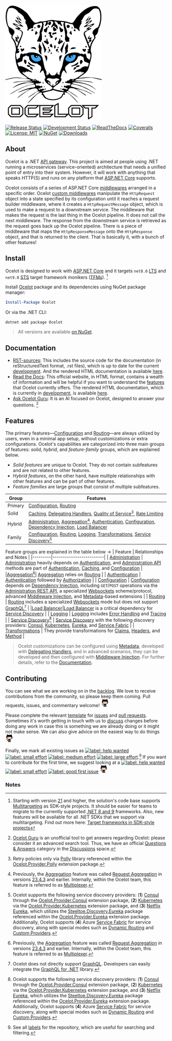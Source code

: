 ﻿![Ocelot Logo](https://raw.githubusercontent.com/ThreeMammals/Ocelot/refs/heads/assets/images/ocelot_logo.png)

[![Release Status](https://github.com/ThreeMammals/Ocelot/actions/workflows/release.yml/badge.svg)](https://github.com/ThreeMammals/Ocelot/actions/workflows/release.yml)
[![Development Status](https://github.com/ThreeMammals/Ocelot/actions/workflows/develop.yml/badge.svg)](https://github.com/ThreeMammals/Ocelot/actions/workflows/develop.yml)
[![ReadTheDocs](https://readthedocs.org/projects/ocelot/badge/?version=develop&style=flat-square)](https://app.readthedocs.org/projects/ocelot/builds/?version__slug=develop)
[![Coveralls](https://coveralls.io/repos/github/ThreeMammals/Ocelot/badge.svg?branch=develop)](https://coveralls.io/github/ThreeMammals/Ocelot?branch=develop)
[![License: MIT](https://img.shields.io/badge/License-MIT-yellow.svg)](https://github.com/ThreeMammals/Ocelot/blob/main/LICENSE.md)
[![NuGet](https://img.shields.io/nuget/v/Ocelot?logo=nuget&label=NuGet&color=blue)](https://www.nuget.org/packages/Ocelot/ "Download Ocelot from NuGet.org")
[![Downloads](https://img.shields.io/nuget/dt/Ocelot?logo=nuget&label=Downloads)](https://www.nuget.org/packages/Ocelot/ "Total Ocelot downloads from NuGet.org")

[~docspassing]: https://img.shields.io/badge/Docs-passing-44CC11?style=flat-square
[~docsfailing]: https://img.shields.io/badge/Docs-failing-red?style=flat-square

## About
Ocelot is a .NET [API gateway](https://www.bing.com/search?q=API+gateway).
This project is aimed at people using .NET running a microservices (service-oriented) architecture that needs a unified point of entry into their system.
However, it will work with anything that speaks HTTP(S) and runs on any platform that [ASP.NET Core](https://learn.microsoft.com/en-us/aspnet/core/) supports.

<!--
In particular we want easy integration with [IdentityServer](https://github.com/IdentityServer) reference and [Bearer](https://oauth.net/2/bearer-tokens/) tokens. 
We have been unable to find this in our current workplace without having to write our own Javascript middlewares to handle the IdentityServer reference tokens.
We would rather use the IdentityServer code that already exists to do this.
-->

Ocelot consists of a series of ASP.NET Core [middlewares](https://learn.microsoft.com/en-us/aspnet/core/fundamentals/middleware/) arranged in a specific order.
Ocelot [custom middlewares](https://learn.microsoft.com/en-us/aspnet/core/fundamentals/middleware/write) manipulate the `HttpRequest` object into a state specified by its configuration until it reaches a request builder middleware, where it creates a `HttpRequestMessage` object, which is used to make a request to a downstream service.
The middleware that makes the request is the last thing in the Ocelot pipeline. It does not call the next middleware.
The response from the downstream service is retrieved as the request goes back up the Ocelot pipeline.
There is a piece of middleware that maps the `HttpResponseMessage` onto the `HttpResponse` object, and that is returned to the client.
That is basically it, with a bunch of other features!

## Install
Ocelot is designed to work with [ASP.NET Core](https://learn.microsoft.com/en-us/aspnet/core/) and it targets `net8.0` [LTS](https://dotnet.microsoft.com/en-us/platform/support/policy/dotnet-core#release-types) and `net9.0` [STS](https://dotnet.microsoft.com/en-us/platform/support/policy/dotnet-core#release-types) target framework monikers ([TFMs](https://learn.microsoft.com/en-us/dotnet/standard/frameworks#supported-target-frameworks)). [^1]

Install [Ocelot](https://www.nuget.org/packages/Ocelot) package and its dependencies using NuGet package manager:
```powershell
Install-Package Ocelot
```
Or via the .NET CLI:
```shell
dotnet add package Ocelot
```
> All versions are available [on NuGet](https://www.nuget.org/packages/Ocelot#versions-body-tab).

## Documentation
- [RST-sources](https://github.com/ThreeMammals/Ocelot/tree/develop/docs):
  This includes the source code for the documentation (in reStructuredText format, .rst files), which is up to date for the current [development](https://github.com/ThreeMammals/Ocelot/tree/develop/).
  And the rendered HTML documentation is available [here](https://ocelot.readthedocs.io/en/develop/).
- [Read the Docs](https://ocelot.readthedocs.io):
  This official website, in HTML format, contains a wealth of information and will be helpful if you want to understand the [features](#features) that Ocelot currently offers.
  The rendered HTML documentation, which is currently in [development](https://github.com/ThreeMammals/Ocelot/tree/develop/docs), is available [here](https://ocelot.readthedocs.io/en/develop/).
- [Ask Ocelot Guru](https://gurubase.io/g/ocelot):
  It is an AI focused on Ocelot, designed to answer your questions. [^2]

## Features
The primary features—[Configuration](https://ocelot.readthedocs.io/en/latest/features/configuration.html) and [Routing](https://ocelot.readthedocs.io/en/latest/features/routing.html)—are always utilized by users, even in a minimal app setup, without customizations or extra configurations.
Ocelot's capabilities are categorized into three main groups of features: *solid*, *hybrid*, and *feature-family* groups, which are explained below.
- *Solid features* are unique to Ocelot. They do not contain subfeatures and are not related to other features.
- *Hybrid features*, on the other hand, have multiple relationships with other features and can be part of other features.
- *Feature families* are large groups that consist of multiple subfeatures.

| Group | Features |
|-------|----------|
|Primary|[Configuration](https://ocelot.readthedocs.io/en/latest/features/configuration.html), [Routing](https://ocelot.readthedocs.io/en/latest/features/routing.html)|
| Solid |[Caching](https://ocelot.readthedocs.io/en/latest/features/caching.html), [Delegating Handlers](https://ocelot.readthedocs.io/en/latest/features/delegatinghandlers.html), [Quality of Service](https://ocelot.readthedocs.io/en/latest/features/qualityofservice.html)[^3], [Rate Limiting](https://ocelot.readthedocs.io/en/latest/features/ratelimiting.html)|
| Hybrid|[Administration](https://ocelot.readthedocs.io/en/latest/features/administration.html), [Aggregation](https://ocelot.readthedocs.io/en/latest/features/aggregation.html)[^4], [Authentication](https://ocelot.readthedocs.io/en/latest/features/authentication.html), [Configuration](https://ocelot.readthedocs.io/en/latest/features/configuration.html), [Dependency Injection](https://ocelot.readthedocs.io/en/latest/features/dependencyinjection.html), [Load Balancer](https://ocelot.readthedocs.io/en/latest/features/loadbalancer.html)|
|Family|[Configuration](https://ocelot.readthedocs.io/en/latest/features/configuration.html), [Routing](https://ocelot.readthedocs.io/en/latest/features/routing.html), [Logging](https://ocelot.readthedocs.io/en/latest/features/logging.html), [Transformations](https://ocelot.readthedocs.io/en/latest/search.html?q=Transformation), [Service Discovery](https://ocelot.readthedocs.io/en/latest/features/servicediscovery.html)[^5] |

Feature groups are explained in the table below &rarr;
| Feature | Relationships and Notes |
|---------|-------------------------|
| [Administration](https://ocelot.readthedocs.io/en/latest/features/administration.html) | [Administration](https://ocelot.readthedocs.io/en/latest/features/administration.html) heavily depends on [Authentication](https://ocelot.readthedocs.io/en/latest/features/authentication.html), and [Administration API](https://ocelot.readthedocs.io/en/latest/features/administration.html#administration-api) methods are part of [Authentication](https://ocelot.readthedocs.io/en/latest/features/authentication.html), [Caching](https://ocelot.readthedocs.io/en/latest/features/caching.html), and [Configuration](https://ocelot.readthedocs.io/en/latest/features/configuration.html) |
|[Aggregation](https://ocelot.readthedocs.io/en/latest/features/aggregation.html)[^4]| [Aggregation](https://ocelot.readthedocs.io/en/latest/features/aggregation.html) relies on [Routing](https://ocelot.readthedocs.io/en/latest/features/routing.html) |
| [Authentication](https://ocelot.readthedocs.io/en/latest/features/authentication.html) | [Authentication](https://ocelot.readthedocs.io/en/latest/features/authentication.html) followed by [Authorization](https://ocelot.readthedocs.io/en/latest/features/authorization.html) |
| [Configuration](https://ocelot.readthedocs.io/en/latest/features/configuration.html) | [Configuration](https://ocelot.readthedocs.io/en/latest/features/configuration.html) depends on [Dependency Injection](https://ocelot.readthedocs.io/en/latest/features/dependencyinjection.html), including `GET`/`POST` operations via the [Administration REST API](https://ocelot.readthedocs.io/en/latest/features/administration.html#administration-api), a specialized [Websockets](https://ocelot.readthedocs.io/en/latest/features/websockets.html) scheme/protocol, advanced [Middleware Injection](https://ocelot.readthedocs.io/en/latest/features/middlewareinjection.html), and [Metadata](https://ocelot.readthedocs.io/en/latest/features/metadata.html)-based extensions |
| [Routing](https://ocelot.readthedocs.io/en/latest/features/routing.html) | [Routing](https://ocelot.readthedocs.io/en/latest/features/routing.html) includes a specialized [Websockets](https://ocelot.readthedocs.io/en/latest/features/websockets.html) mode but does not support [GraphQL](https://ocelot.readthedocs.io/en/latest/features/graphql.html)[^6] |
|[Load Balancer](https://ocelot.readthedocs.io/en/latest/features/loadbalancer.html)|[Load Balancer](https://ocelot.readthedocs.io/en/latest/features/loadbalancer.html) is a critical dependency for [Service Discovery](https://ocelot.readthedocs.io/en/latest/features/servicediscovery.html) |
| [Logging](https://ocelot.readthedocs.io/en/latest/features/logging.html) | [Logging](https://ocelot.readthedocs.io/en/latest/features/logging.html) includes [Error Handling](https://ocelot.readthedocs.io/en/latest/features/errorcodes.html) and [Tracing](https://ocelot.readthedocs.io/en/latest/features/tracing.html) |
| [Service Discovery](https://ocelot.readthedocs.io/en/latest/features/servicediscovery.html)[^5] | [Service Discovery](https://ocelot.readthedocs.io/en/latest/features/servicediscovery.html) with the following discovery providers: [Consul](https://ocelot.readthedocs.io/en/latest/features/servicediscovery.html#consul), [Kubernetes](https://ocelot.readthedocs.io/en/latest/features/kubernetes.html), [Eureka](https://ocelot.readthedocs.io/en/latest/features/servicediscovery.html#eureka), and [Service Fabric](https://ocelot.readthedocs.io/en/latest/features/servicefabric.html) |
| [Transformations](https://ocelot.readthedocs.io/en/latest/search.html?q=Transformation) | They provide transformations for [Claims](https://ocelot.readthedocs.io/en/latest/features/claimstransformation.html), [Headers](https://ocelot.readthedocs.io/en/latest/features/headerstransformation.html), and [Method](https://ocelot.readthedocs.io/en/latest/features/methodtransformation.html) |

> Ocelot customizations can be configured using [Metadata](https://ocelot.readthedocs.io/en/latest/features/metadata.html), developed with [Delegating Handlers](https://ocelot.readthedocs.io/en/latest/features/delegatinghandlers.html), and in advanced scenarios, they can be developed and then configured with [Middleware Injection](https://ocelot.readthedocs.io/en/latest/features/middlewareinjection.html).
For further details, refer to the [Documentation](#documentation).

## Contributing
You can see what we are working on in the [backlog](https://github.com/ThreeMammals/Ocelot/issues).
We love to receive contributions from the community, so please keep them coming.
Pull requests, issues, and commentary welcome! <img src="https://raw.githubusercontent.com/ThreeMammals/Ocelot/refs/heads/assets/images/octocat.png" alt="octocat" height="25" />

Please complete the relevant [template](https://github.com/ThreeMammals/Ocelot/tree/main/.github) for [issues](https://github.com/ThreeMammals/Ocelot/blob/main/.github/ISSUE_TEMPLATE.md) and [pull requests](https://github.com/ThreeMammals/Ocelot/blob/main/.github/PULL_REQUEST_TEMPLATE.md).
Sometimes it's worth getting in touch with us to [discuss](https://github.com/ThreeMammals/Ocelot/discussions) changes before doing any work in case this is something we are already doing or it might not make sense.
We can also give advice on the easiest way to do things <img src="https://raw.githubusercontent.com/ThreeMammals/Ocelot/refs/heads/assets/images/octocat.png" alt="octocat" height="25" />

Finally, we mark all existing issues as [![label: help wanted][~helpwanted]](https://github.com/ThreeMammals/Ocelot/labels/help%20wanted)
[![label: small effort][~smalleffort]](https://github.com/ThreeMammals/Ocelot/labels/small%20effort)
[![label: medium effort][~mediumeffort]](https://github.com/ThreeMammals/Ocelot/labels/medium%20effort)
[![label: large effort][~largeeffort]](https://github.com/ThreeMammals/Ocelot/labels/large%20effort).[^7]
If you want to contribute for the first time, we suggest looking at a [![label: help wanted][~helpwanted]](https://github.com/ThreeMammals/Ocelot/labels/help%20wanted) 
[![label: small effort][~smalleffort]](https://github.com/ThreeMammals/Ocelot/labels/small%20effort) 
[![label: good first issue][~goodfirstissue]](https://github.com/ThreeMammals/Ocelot/labels/good%20first%20issue) <img src="https://raw.githubusercontent.com/ThreeMammals/Ocelot/refs/heads/assets/images/octocat.png" alt="octocat" height="25" />

[~helpwanted]: https://img.shields.io/badge/-help%20wanted-128A0C.svg
[~smalleffort]: https://img.shields.io/badge/-small%20effort-fef2c0.svg
[~mediumeffort]: https://img.shields.io/badge/-medium%20effort-e0f42c.svg
[~largeeffort]: https://img.shields.io/badge/-large%20effort-10526b.svg
[~goodfirstissue]: https://img.shields.io/badge/-good%20first%20issue-ffc4d8.svg

### Notes
[^1]: Starting with version [21](https://github.com/ThreeMammals/Ocelot/releases/tag/21.0.0) and higher, the solution's code base supports [Multitargeting](https://learn.microsoft.com/en-us/visualstudio/msbuild/msbuild-multitargeting-overview) as SDK-style projects. It should be easier for teams to migrate to the currently supported [.NET 8 and 9](https://dotnet.microsoft.com/en-us/platform/support/policy/dotnet-core#lifecycle) frameworks. Also, new features will be available for all .NET SDKs that we support via multitargeting. Find out more here: [Target frameworks in SDK-style projects](https://learn.microsoft.com/en-us/dotnet/standard/frameworks)
[^2]: [Ocelot Guru](https://gurubase.io/g/ocelot) is an unofficial tool to get answers regarding Ocelot: please consider it an advanced search tool. Thus, we have an official [Questions & Answers](https://github.com/ThreeMammals/Ocelot/discussions/categories/q-a) category in the [Discussions](https://github.com/ThreeMammals/Ocelot/discussions) space.
[^3]: Retry policies only via [Polly](https://github.com//App-vNext/Polly) library referenced within the [Ocelot.Provider.Polly](https://www.nuget.org/packages/Ocelot.Provider.Polly) extension package.
[^4]: Previously, the [Aggregation](https://ocelot.readthedocs.io/en/latest/features/aggregation.html) feature was called [Request Aggregation](https://ocelot.readthedocs.io/en/23.4.3/features/requestaggregation.html) in versions [23.4.3](https://github.com/ThreeMammals/Ocelot/releases/tag/23.4.3) and earlier. Internally, within the Ocelot team, this feature is referred to as [Multiplexer](https://github.com/ThreeMammals/Ocelot/tree/main/src/Ocelot/Multiplexer).
[^5]: Ocelot supports the following service discovery providers: (**1**) [Consul](https://www.consul.io) through the [Ocelot.Provider.Consul](https://www.nuget.org/packages/Ocelot.Provider.Consul) extension package, (**2**) [Kubernetes](https://kubernetes.io) via the [Ocelot.Provider.Kubernetes](https://www.nuget.org/packages/Ocelot.Provider.Kubernetes) extension package, and (**3**) [Netflix Eureka](https://spring.io/projects/spring-cloud-netflix), which utilizes the [Steeltoe.Discovery.Eureka](https://www.nuget.org/packages/Steeltoe.Discovery.Eureka) package referenced within the [Ocelot.Provider.Eureka](https://www.nuget.org/packages/Ocelot.Provider.Eureka) extension package. Additionally, Ocelot supports (**4**) Azure [Service Fabric](https://azure.microsoft.com/en-us/products/service-fabric/) for service discovery, along with special modes such as [Dynamic Routing](https://ocelot.readthedocs.io/en/latest/features/servicediscovery.html#dynamic-routing) and [Custom Providers](https://ocelot.readthedocs.io/en/latest/features/servicediscovery.html#custom-providers).
[^6]: Ocelot does not directly support [GraphQL](https://graphql.org/). Developers can easily integrate the [GraphQL for .NET](https://github.com/graphql-dotnet/graphql-dotnet) library. 
[^7]: See all [labels](https://github.com/ThreeMammals/Ocelot/issues/labels) for the repository, which are useful for searching and filtering.
